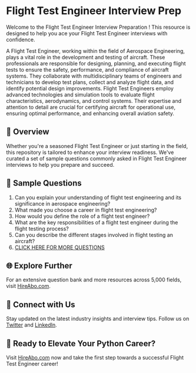 # Flight Test Engineer Interview Prep

Welcome to the Flight Test Engineer Interview Preparation ! This resource is designed to help you ace your Flight Test Engineer interviews with confidence.

A Flight Test Engineer, working within the field of Aerospace Engineering, plays a vital role in the development and testing of aircraft. These professionals are responsible for designing, planning, and executing flight tests to ensure the safety, performance, and compliance of aircraft systems. They collaborate with multidisciplinary teams of engineers and technicians to develop test plans, collect and analyze flight data, and identify potential design improvements. Flight Test Engineers employ advanced technologies and simulation tools to evaluate flight characteristics, aerodynamics, and control systems. Their expertise and attention to detail are crucial for certifying aircraft for operational use, ensuring optimal performance, and enhancing overall aviation safety.

## 🚀 Overview

Whether you're a seasoned Flight Test Engineer or just starting in the field, this repository is tailored to enhance your interview readiness. We've curated a set of sample questions commonly asked in Flight Test Engineer interviews to help you prepare and succeed.

## 📝 Sample Questions

1. Can you explain your understanding of flight test engineering and its significance in aerospace engineering?
2. What made you choose a career in flight test engineering?
3. How would you define the role of a flight test engineer?
4. What are the key responsibilities of a flight test engineer during the flight testing process?
5. Can you describe the different stages involved in flight testing an aircraft?
6. [CLICK HERE FOR MORE QUESTIONS](https://hireabo.com/job/3_3_5/Flight%20Test%20Engineer)

## 🌐 Explore Further

For an extensive question bank and more resources across 5,000 fields, visit [HireAbo.com](https://www.hireabo.com).

## 📱 Connect with Us

Stay updated on the latest industry insights and interview tips. Follow us on [Twitter](https://twitter.com/hireabo) and [LinkedIn](https://www.linkedin.com/in/hire-abo-3609972a8/).

## 🚀 Ready to Elevate Your Python Career?

Visit [HireAbo.com](https://www.hireabo.com) now and take the first step towards a successful Flight Test Engineer career!